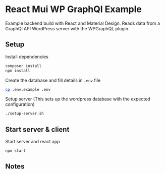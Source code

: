 # React Mui WP GraphQl Example

Example backend build with React and Material Design. 
Reads data from a GraphQl API WordPress server with the WPGraphQL plugin.

## Setup

Install dependencies

```sh
composer install
npm install
```

Create the database and fill details in `.env` file

```sh
cp .env.example .env
```

Setup server (This sets up the wordpress database with the expected configuration)
 
```sh
./setup-server.sh
```

## Start server & client

Start server and react app

```sh
npm start
```

## Notes
